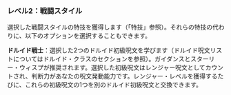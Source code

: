 ### レベル2：戦闘スタイル

選択した戦闘スタイルの特技を獲得します（「特技」参照）。それらの特技の代わりに、以下のオプションを選択することもできます。

**ドルイド戦士**：選択した2つのドルイド初級呪文を学びます（ドルイド呪文リストについてはドルイド・クラスのセクションを参照）。ガイダンスとスターリー・ウィスプが推奨されます。選択した初級呪文はレンジャー呪文としてカウントされ、判断力があなたの呪文発動能力です。レンジャー・レベルを獲得するたびに、これらの初級呪文の1つを別のドルイド初級呪文と交換できます。
